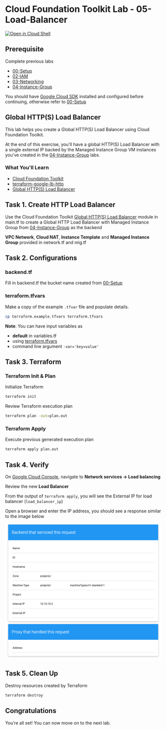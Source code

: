 
# Cloud Foundation Toolkit Lab - 05-Load-Balancer
[![Open in Cloud Shell](https://gstatic.com/cloudssh/images/open-btn.svg)](https://ssh.cloud.google.com/cloudshell/editor?cloudshell_git_repo=https%3A%2F%2Fgithub.com%2Fterraform-google-modules%2Fcloud-foundation-training&cloudshell_git_branch=getting-started&cloudshell_open_in_editor=main.tf&cloudshell_tutorial=README.md&cloudshell_working_dir=05-Load-Balancer)

## Prerequisite

Complete previous labs
* [00-Setup](../00-Setup/README.md)
* [02-IAM](../01-IAM/README.md)
* [03-Networking](../03-Networking/README.md)
* [04-Instance-Group](../04-Instance-Group/README.md)

You should have [Google Cloud SDK](https://cloud.google.com/sdk/docs/downloads-interactive) installed and configured before continuing, otherwise refer to [00-Setup](https://github.com/terraform-google-modules/cloud-foundation-training/tree/master/00-Setup/README.md)

## Global HTTP(S) Load Balancer

This lab helps you create a Global HTTP(S) Load Balancer using Cloud Foundation Toolkit.

At the end of this exercise, you'll have a global HTTP(S) Load Balancer with a single external IP backed by the Managed Instance Group VM instances you've created in the [04-Instance-Group](../04-Instance-Group/README.md) labs.

### What You'll Learn

* [Cloud Foundation Toolkit](https://cloud.google.com/foundation-toolkit/)
* [terraform-google-lb-http](https://github.com/terraform-google-modules/terraform-google-lb-http)
* [Global HTTP(S) Load Balancer](https://cloud.google.com/load-balancing/docs/https)


## Task 1. Create HTTP Load Balancer

Use the Cloud Foundation Toolkit [Global HTTP(S) Load Balancer](https://github.com/terraform-google-modules/terraform-google-lb-http) module in <walkthrough-editor-open-file filePath="main.tf">
main.tf</walkthrough-editor-open-file> to create a Global HTTP Load Balancer with Managed Instance Group from [04-Instance-Group](../04-Instance-Group/README.md) as the backend

**VPC Network**, **Cloud NAT**, **Instance Template** and **Managed Instance Group** provided in network.tf and mig.tf

## Task 2. Configurations

### backend.tf

Fill in backend.tf the bucket name created from [00-Setup](https://github.com/terraform-google-modules/cloud-foundation-training/tree/master/00-Setup/README.md)

### terraform.tfvars

Make a copy of the example `.tfvar` file and populate details.
```bash
cp terraform.example.tfvars terraform.tfvars
```

**Note**: You can have input variables as

* **default** in variables.tf
* using [terraform.tfvars](https://www.terraform.io/docs/configuration/variables.html#variable-definitions-tfvars-files)
* command line argument `-var='key=value'`

## Task 3. Terraform

### Terraform Init & Plan
Initialize Terraform
```bash
terraform init
```

Review Terraform execution plan
```bash
terraform plan -out=plan.out
```

### Terraform Apply

Execute previous generated execution plan

```bash
terraform apply plan.out
```

## Task 4. Verify

On [Google Cloud Console](https://console.cloud.google.com/), navigate to **Network services -> Load balancing**

Review the new **Load Balancer**

From the output of `terraform apply`, you will see the External IP for load balancer (`load_balancer_ip`)

Open a browser and enter the IP address, you should see a response similar to the image below

![image](./images/response.png "Sample Response")

## Task 5. Clean Up

Destroy resources created by Terraform

```bash
terraform destroy
```

## Congratulations

<walkthrough-conclusion-trophy></walkthrough-conclusion-trophy>

You’re all set! You can now move on to the next lab.

